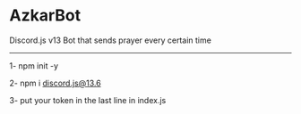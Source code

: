 # AzkarBot
Discord.js v13 Bot that sends prayer every certain time


----


1- npm init -y

2- npm i discord.js@13.6

3- put your token in the last line in index.js
